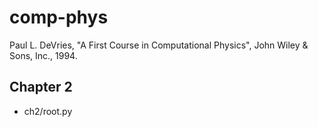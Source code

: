 # comp-phys

Paul L. DeVries, "A First Course in Computational Physics", John Wiley & Sons, Inc., 1994.

## Chapter 2

* ch2/root.py
